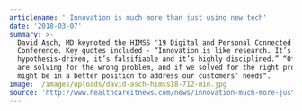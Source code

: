 ```yaml
---
articlename: ' Innovation is much more than just using new tech'
date: '2018-03-07'
summary: >-
  David Asch, MD keynoted the HIMSS '19 Digital and Personal Connected Health
  Conference. Key quotes included - “Innovation is like research. It’s
  hypothesis-driven, it’s falsifiable and it’s highly disciplined.” “Often we
  are solving for the wrong problem, and if we solved for the right problem we
  might be in a better position to address our customers’ needs".
image:  /images/uploads/david-asch-himss18-712-min.jpg
source: 'http://www.healthcareitnews.com/news/innovation-much-more-just-using-new-tech'
---
```



